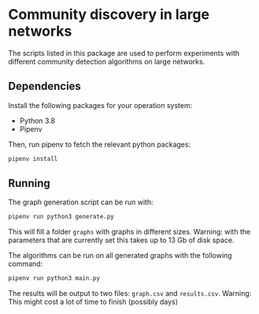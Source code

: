 # Community discovery in large networks

The scripts listed in this package are used to perform experiments with different community detection algorithms on large networks.

## Dependencies

Install the following packages for your operation system:

- Python 3.8
- Pipenv

Then, run pipenv to fetch the relevant python packages:

``` bash
pipenv install
```

## Running

The graph generation script can be run with:

``` bash
pipenv run python3 generate.py
```

This will fill a folder `graphs` with graphs in different sizes.
Warning: with the parameters that are currently set this takes up to 13 Gb of disk space.

The algorithms can be run on all generated graphs with the following command:

``` bash
pipenv run python3 main.py
```

The results will be output to two files: `graph.csv` and `results.csv`.
Warning: This might cost a lot of time to finish (possibly days)
